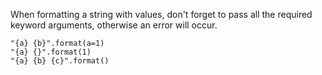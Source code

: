 When formatting a string with values, don't forget to pass all the required
keyword arguments, otherwise an error will occur.

    "{a} {b}".format(a=1)
    "{a} {}".format(1)
    "{a} {b} {c}".format()